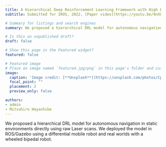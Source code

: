 ```yaml
---
title: A Hierarchical Deep Reinforcement Learning Framework with High Efficiency and Generalization for Fast and Safe Navigation
subtitle: Submitted for IROS, 2022, [Paper video](https://youtu.be/9nX86wxbpew).

# Summary for listings and search engines
summary: We proposed a hierarchical DRL model for autonomous navigation in static environments directly using raw Laser scans. We deployed the model in ROS/Gazebo using a differential mobile robot and real worlds with a wheeled bipedal robot.

# Is this an unpublished draft?
draft: false

# Show this page in the Featured widget?
featured: false

# Featured image
# Place an image named `featured.jpg/png` in this page's folder and customize its options here.
image:
  caption: 'Image credit: [**Unsplash**](https://unsplash.com/photos/CpkOjOcXdUY)'
  focal_point: ""
  placement: 2
  preview_only: false

authors:
- admin
- Mitsuhiro Hayashibe
---
```


We proposed a hierarchical DRL model for autonomous navigation in static environments directly using raw Laser scans. We deployed the model in ROS/Gazebo using a differential mobile robot and real worlds with a wheeled bipedal robot.

